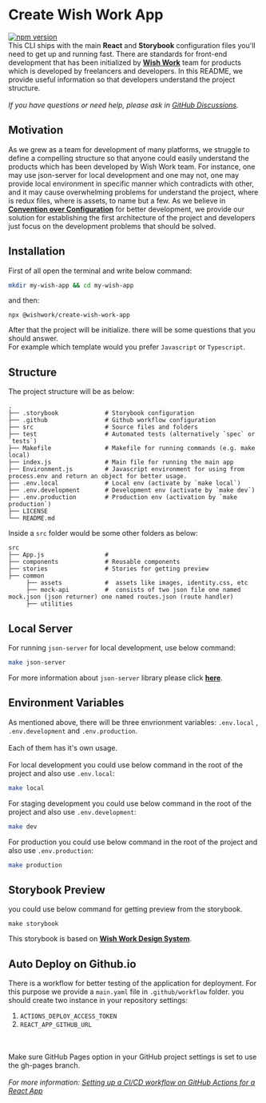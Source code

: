 # Create Wish Work App

[![npm version](https://badge.fury.io/js/%40wishwork%2Fcreate-wish-work-app.svg)](https://badge.fury.io/js/%40wishwork%2Fcreate-wish-work-app) \
This CLI ships with the main **React** and **Storybook** configuration files you'll need to get up and running fast. There are standards for front-end development
that has been initialized by [**Wish Work**](https://wishwork.org) team for products which is developed by freelancers and developers. In this
README, we provide useful information so that developers understand the project structure. \
\
*If you have questions or need help, please ask in [GitHub Discussions](https://github.com/wish-team/wishwork-cli/discussions).*

## Motivation
As we grew as a team for development of many platforms, we struggle to define a compelling structure so that anyone could 
easily understand the products which has been developed by Wish Work team. For instance, one may use json-server for local development
and one may not, one may provide local environment in specific manner which contradicts with other, and it may cause overwhelming problems for understand the project, where is redux files, where is assets, 
to name but a few. As we believe in [**Convention over Configuration**](https://en.wikipedia.org/wiki/Convention_over_configuration) for better development, we provide our solution for establishing the first architecture of the project and developers just focus on the development problems that should be solved.

## Installation
First of all open the terminal and write below command:

```sh
mkdir my-wish-app && cd my-wish-app
```

and then:

```npm
npx @wishwork/create-wish-work-app
```

After that the project will be initialize. there will be some questions that you should answer.\
For example which template would you prefer `Javascript` or `Typescript`.
 

## Structure
The project structure will be as below: 

    .
    ├── .storybook             # Storybook configuration
    ├── .github                # Github workflow configuration
    ├── src                    # Source files and folders
    ├── test                   # Automated tests (alternatively `spec` or `tests`)
    ├── Makefile               # Makefile for running commands (e.g. make local)
    ├── index.js               # Main file for running the main app
    ├── Environment.js         # Javascript environment for using from process.env and return an object for better usage. 
    ├── .env.local             # Local env (activate by `make local`)
    ├── .env.development       # Development env (activate by `make dev`)
    ├── .env.production        # Production env (activation by `make production`)
    ├── LICENSE                 
    └── README.md   

Inside a `src` folder would be some other folders as below:

    src
    ├── App.js                 # 
    ├── components             # Reusable components
    ├── stories                # Stories for getting preview
    ├── common                 
         ├── assets            #  assets like images, identity.css, etc
         ├── mock-api          #  consists of two json file one named mock.json (json returner) one named routes.json (route handler) 
         ├── utilities   


## Local Server

For running `json-server` for local development, use below command:
```sh
make json-server
```
For more information about `json-server` library please click [**here**](https://github.com/typicode/json-server).
## Environment Variables

As mentioned above, there will be three envrionment variables: `.env.local` , `.env.development` and `.env.production`. \
\
Each of them has it's own usage. \
\
For local development you could use below command in the root of the project and also use `.env.local`:
```sh
make local
```
For staging development you could use below command in the root of the project and also use `.env.development`:
```sh
make dev
```
For production you could use below command in the root of the project and also use `.env.production`:
```sh
make production
```

## Storybook Preview
you could use below command for getting preview from the storybook.
```
make storybook
``` 
This storybook is based on [**Wish Work Design System**](https://github.com/wish-team/wish-work-dms).

## Auto Deploy on Github.io
There is a workflow for better testing of the application for deployment. For this purpose we provide 
a `main.yaml` file in `.github/workflow` folder.
you should create two instance in your repository settings: 
1. `ACTIONS_DEPLOY_ACCESS_TOKEN`
2. `REACT_APP_GITHUB_URL`

\
\
Make sure GitHub Pages option in your GitHub project settings is set to use the gh-pages branch.
\
\
*For more information: [Setting up a CI/CD workflow on GitHub Actions for a React App](https://dev.to/dyarleniber/setting-up-a-ci-cd-workflow-on-github-actions-for-a-react-app-with-github-pages-and-codecov-4hnp)*
